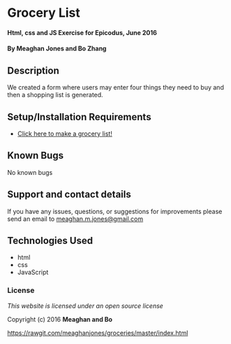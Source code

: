 # Grocery List

#### Html, css and JS Exercise for Epicodus, June 2016

#### By **Meaghan Jones and Bo Zhang**

## Description

We created a form where users may enter four things they need to buy and then a shopping list is generated. 

## Setup/Installation Requirements

* [Click here to make a grocery list!](https://rawgit.com/meaghanjones/groceries/master/index.html)


## Known Bugs

No known bugs

## Support and contact details

If you have any issues, questions, or suggestions for improvements please send an email to meaghan.m.jones@gmail.com

## Technologies Used

* html
* css
* JavaScript

### License

*This website is licensed under an open source license*

Copyright (c) 2016 **Meaghan and Bo**

https://rawgit.com/meaghanjones/groceries/master/index.html
